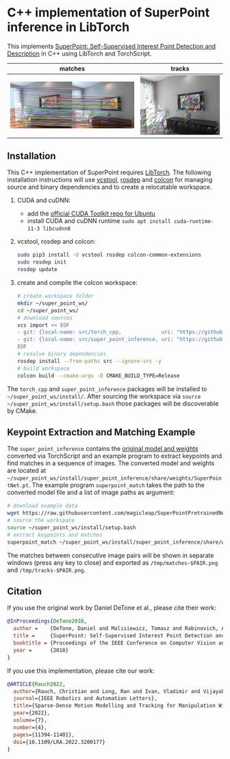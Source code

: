 # C++ implementation of SuperPoint inference in LibTorch

This implements [SuperPoint: Self-Supervised Interest Point Detection and Description](https://doi.org/10.1109/CVPRW.2018.00060) in C++ using LibTorch and TorchScript.

| matches | tracks |
| :---: | :---: |
| ![](doc/matches.png) | ![](doc/tracks.png) |

## Installation

This C++ implementation of SuperPoint requires [LibTorch](https://pytorch.org/cppdocs/installing.html). The following installation instructions will use [vcstool](http://wiki.ros.org/vcstool), [rosdep](http://wiki.ros.org/rosdep) and [colcon](https://colcon.readthedocs.io) for managing source and binary dependencies and to create a relocatable workspace.

1. CUDA and cuDNN:
    - add the [official CUDA Toolkit repo for Ubuntu](https://developer.nvidia.com/cuda-downloads?target_os=Linux&target_arch=x86_64&Distribution=Ubuntu)
    - install CUDA and cuDNN runtime `sudo apt install cuda-runtime-11-3 libcudnn8`

2. vcstool, rosdep and colcon:
    ```sh
    sudo pip3 install -U vcstool rosdep colcon-common-extensions
    sudo rosdep init
    rosdep update
    ```

3. create and compile the colcon workspace:
    ```sh
    # create workspace folder
    mkdir ~/super_point_ws/
    cd ~/super_point_ws/
    # download sources
    vcs import << EOF
    - git: {local-name: src/torch_cpp,             uri: "https://github.com/christian-rauch/torch_cpp.git"}
    - git: {local-name: src/super_point_inference, uri: "https://github.com/christian-rauch/super_point_inference.git"}
    EOF
    # resolve binary dependencies
    rosdep install --from-paths src --ignore-src -y
    # build workspace
    colcon build --cmake-args -D CMAKE_BUILD_TYPE=Release
    ```

The `torch_cpp` and `super_point_inference` packages will be installed to `~/super_point_ws/install/`. After sourcing the workspace via `source ~/super_point_ws/install/setup.bash` those packages will be discoverable by CMake.

## Keypoint Extraction and Matching Example

The `super_point_inference` contains the [original model and weights](https://github.com/magicleap/SuperPointPretrainedNetwork) converted via TorchScript and an example program to extract keypoints and find matches in a sequence of images. The converted model and weights are located at `~/super_point_ws/install/super_point_inference/share/weights/SuperPointNet.pt`. The example program `superpoint_match` takes the path to the converted model file and a list of image paths as argument:
```sh
# download example data
wget https://raw.githubusercontent.com/magicleap/SuperPointPretrainedNetwork/master/assets/icl_snippet/{250,254,258}.png -P /tmp/images/
# source the workspace
source ~/super_point_ws/install/setup.bash
# extract keypoints and matches
superpoint_match ~/super_point_ws/install/super_point_inference/share/weights/SuperPointNet.pt /tmp/images/{250,254,258}.png
```

The matches between consecutive image pairs will be shown in separate windows (press any key to close) and exported as `/tmp/matches-$PAIR.png` and `/tmp/tracks-$PAIR.png`.

## Citation

If you use the original work by Daniel DeTone et al., please cite their work:
```bibtex
@InProceedings{DeTone2018,
  author =    {DeTone, Daniel and Malisiewicz, Tomasz and Rabinovich, Andrew},
  title =     {SuperPoint: Self-Supervised Interest Point Detection and Description},
  booktitle = {Proceedings of the IEEE Conference on Computer Vision and Pattern Recognition (CVPR) Workshops},
  year =      {2018}
}
```

If you use this implementation, please cite our work:
```bibtex
@ARTICLE{Rauch2022,
  author={Rauch, Christian and Long, Ran and Ivan, Vladimir and Vijayakumar, Sethu},
  journal={IEEE Robotics and Automation Letters},
  title={Sparse-Dense Motion Modelling and Tracking for Manipulation Without Prior Object Models},
  year={2022},
  volume={7},
  number={4},
  pages={11394-11401},
  doi={10.1109/LRA.2022.3200177}
}
```

